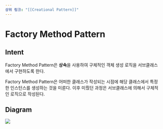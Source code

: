 ```yaml
---
상위 링크: "[[Creational Pattern]]"
---
```

# Factory Method Pattern
## Intent
Factory Method Pattern은 **상속**을 사용하여 구체적인 객체 생성 로직을 서브클래스에서 구현하도록 한다.

Factory Method Pattern은 어떠한 클래스가 작성되는 시점에 해당 클래스에서 특정한 인스턴스를 생성하는 것을 미룬다. 이후 미뤘던 과정은 서브클래스에 의해서 구체적인 로직으로 작성된다. 


## Diagram
![](https://i.imgur.com/T7RqdTd.png)

